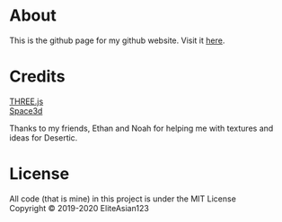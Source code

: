 # About
This is the github page for my github website. Visit it [here](https://eliteasian123.github.io).

# Credits
[THREE.js](https://github.com/mrdoob/three.js/)<br>
[Space3d](https://wwwtyro.github.io/space-3d/)

Thanks to my friends, Ethan and Noah for helping me with textures and ideas for Desertic.

# License
All code (that is mine) in this project is under the MIT License<br>
Copyright © 2019-2020 EliteAsian123
